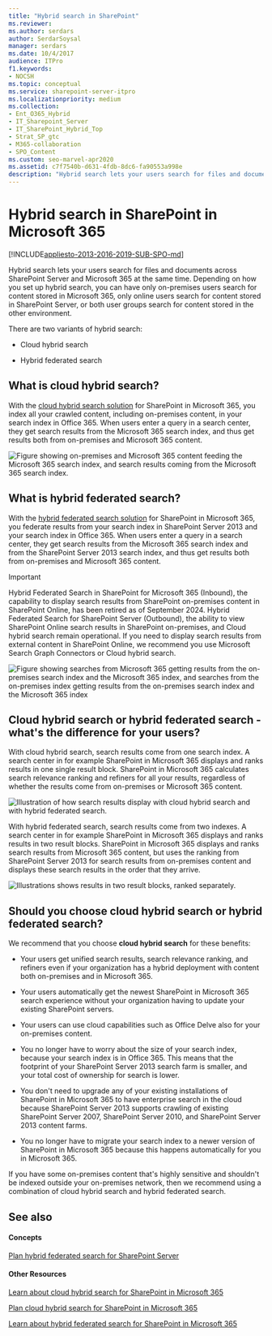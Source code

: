 ```yaml
---
title: "Hybrid search in SharePoint"
ms.reviewer: 
ms.author: serdars
author: SerdarSoysal
manager: serdars
ms.date: 10/4/2017
audience: ITPro
f1.keywords:
- NOCSH
ms.topic: conceptual
ms.service: sharepoint-server-itpro
ms.localizationpriority: medium
ms.collection:
- Ent_O365_Hybrid
- IT_Sharepoint_Server
- IT_SharePoint_Hybrid_Top
- Strat_SP_gtc
- M365-collaboration
- SPO_Content
ms.custom: seo-marvel-apr2020
ms.assetid: c7f7540b-d631-4fdb-8dc6-fa90553a998e
description: "Hybrid search lets your users search for files and documents across SharePoint Server and Microsoft 365 at the same time. Depending on how you set up hybrid search, you can have only on-premises users search for content stored in Microsoft 365, only online users search for content stored in SharePoint Server, or both user groups search for content stored in the other environment."
---
```


# Hybrid search in SharePoint in Microsoft 365

[!INCLUDE[appliesto-2013-2016-2019-SUB-SPO-md](../includes/appliesto-2013-2016-2019-SUB-SPO-md.md)]

 Hybrid search lets your users search for files and documents across SharePoint Server and Microsoft 365 at the same time. Depending on how you set up hybrid search, you can have only on-premises users search for content stored in Microsoft 365, only online users search for content stored in SharePoint Server, or both user groups search for content stored in the other environment. 
  
There are two variants of hybrid search:
  
- Cloud hybrid search
    
- Hybrid federated search
    
## What is cloud hybrid search?

With the [cloud hybrid search solution](learn-about-cloud-hybrid-search-for-sharepoint.md) for SharePoint in Microsoft 365, you index all your crawled content, including on-premises content, in your search index in Office 365. When users enter a query in a search center, they get search results from the Microsoft 365 search index, and thus get results both from on-premises and Microsoft 365 content. 
  
![Figure showing on-premises and Microsoft 365 content feeding the Microsoft 365 search index, and search results coming from the Microsoft 365 search index.](../media/190a4c47-d434-4d9b-bb14-81138f245ffd.png)
  
## What is hybrid federated search?

With the [hybrid federated search solution](learn-about-hybrid-federated-search-for-sharepoint.md) for SharePoint in Microsoft 365, you federate results from your search index in SharePoint Server 2013 and your search index in Office 365. When users enter a query in a search center, they get search results from the Microsoft 365 search index and from the SharePoint Server 2013 search index, and thus get results both from on-premises and Microsoft 365 content. 

>[!IMPORTANT]
>Hybrid Federated Search in SharePoint for Microsoft 365 (Inbound), the capability to display search results from SharePoint on-premises content in SharePoint Online,  has been retired as of September 2024. Hybrid Federated Search for SharePoint Server (Outbound), the ability to view SharePoint Online search results in SharePoint on-premises, and Cloud hybrid search remain operational. If you need to display search results from external content in SharePoint Online, we recommend you use Microsoft Search Graph Connectors or Cloud hybrid search.

  
![Figure showing searches from Microsoft 365 getting results from the on-premises search index and the Microsoft 365 index, and searches from the on-premises index getting results from the on-premises search index and the Microsoft 365 index](../media/651bc6ac-5dbb-4266-83d6-be1bba093506.png)
  
## Cloud hybrid search or hybrid federated search - what's the difference for your users?

With cloud hybrid search, search results come from one search index. A search center in for example SharePoint in Microsoft 365 displays and ranks results in one single result block. SharePoint in Microsoft 365 calculates search relevance ranking and refiners for all your results, regardless of whether the results come from on-premises or Microsoft 365 content.
  
![Illustration of how search results display with cloud hybrid search and with hybrid federated search.](../media/d88c8cf0-2820-4d5f-b54a-06f285226f66.png)
  
With hybrid federated search, search results come from two indexes. A search center in for example SharePoint in Microsoft 365 displays and ranks results in two result blocks. SharePoint in Microsoft 365 displays and ranks search results from Microsoft 365 content, but uses the ranking from SharePoint Server 2013 for search results from on-premises content and displays these search results in the order that they arrive.
  
![Illustrations shows results in two result blocks, ranked separately.](../media/86bc8cc0-c1d8-4f40-bac9-96e8a6383063.png)
  
## Should you choose cloud hybrid search or hybrid federated search?

We recommend that you choose **cloud hybrid search** for these benefits: 
  
- Your users get unified search results, search relevance ranking, and refiners even if your organization has a hybrid deployment with content both on-premises and in Microsoft 365. 
    
- Your users automatically get the newest SharePoint in Microsoft 365 search experience without your organization having to update your existing SharePoint servers.
    
- Your users can use cloud capabilities such as Office Delve also for your on-premises content.
    
- You no longer have to worry about the size of your search index, because your search index is in Office 365. This means that the footprint of your SharePoint Server 2013 search farm is smaller, and your total cost of ownership for search is lower.
    
- You don't need to upgrade any of your existing installations of SharePoint in Microsoft 365 to have enterprise search in the cloud because SharePoint Server 2013 supports crawling of existing SharePoint Server 2007, SharePoint Server 2010, and SharePoint Server 2013 content farms.
    
- You no longer have to migrate your search index to a newer version of SharePoint in Microsoft 365 because this happens automatically for you in Microsoft 365.
    
If you have some on-premises content that's highly sensitive and shouldn't be indexed outside your on-premises network, then we recommend using a combination of cloud hybrid search and hybrid federated search.
  
## See also

#### Concepts

[Plan hybrid federated search for SharePoint Server](plan-hybrid-federated-search.md)
#### Other Resources

[Learn about cloud hybrid search for SharePoint in Microsoft 365](learn-about-cloud-hybrid-search-for-sharepoint.md)
  
[Plan cloud hybrid search for SharePoint in Microsoft 365](plan-cloud-hybrid-search-for-sharepoint.md)
  
[Learn about hybrid federated search for SharePoint in Microsoft 365](learn-about-hybrid-federated-search-for-sharepoint.md)

